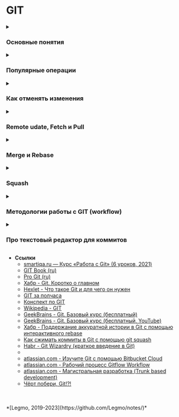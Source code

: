 <h1>GIT</h1>

[//]: # (Основные понятия)
<details><summary><h3>Основные понятия</h3></summary><p>

- **Система контроля версий** (Version Control System) — программное обеспечение, помогает управлять состоянием исходного кода на протяжение всей разработки. 
  - система, которая записывает ваши изменения в файл и позже позволяет откатиться к более ранней версии проекта. Также помогает команде эффективно работать надо одними и теми же файлами и синхронизировать свои изменения.
  - бывают `распределенные` и `централизованные` (репозиторий хранится на сервере, вносить правки можно только в него, чреез спец. клиента). GIT - распределенный
- **GIT** (Global Information Tracker) — разработан Линусом Торвальдсом для управления разработкой ядра Linux.
- **Принцип хранения в GIT** — Git хранит полные копии файлов, только заменяя неизмененные файлы на ссылки (многие другие системы хранят только список изменения)
  - Т.е. Git является небольшой файловой системой.
  - Преимущества подхода — при восстановлении данных, работе с комитами и т.д.
  - Недостатки подхода — требует больше места.
- **Repository** — место, где Git хранит метаданные и базу данных объектов вашего проекта.
  - Git хранит все изменения в скрытой папке `.git`, которая есть в каждом проекте, находящемся под контролем VCS.
- **Working Directory** — извлечённая из базы копия определённой версии проекта.
- **Staging Area** (index) — файл c информацией о том, что должно войти в следующий коммит. 
  - Хранится в репозитории Git
  - когда я выполняю `git add .` — я добавляю данные в index/Staging Area
- **Tree** — объект (бинарный файл), который представляет директорию.
    - Хранит ссылки к блобам и деревьям, также указывается SHA1 хэшом.
- **Commit** — содержит текущее состояние репозитория.
    - Как и дерево или блоб, коммит хранится в виде SHA1 хэша.
    - Можно понимать коммит, как узел в связном листе.
    - Каждый коммит имеет указатель на своего предка-коммита.
    - Коммит может имет несколько указателей на несколько предков - это значит, что он был создан слиянием веток.
- **Branch** — используется для создания новой ветки разработки.
- **Tag** — обозначает значимое имя с указанной версией в репозитории.
    - Теги очень похожи на ветки, но отличие в том, что они неизменяемы. Если сделать тег для коммита, то даже если создать новый коммит от данного, то он не обновится.
- **HEAD** - указатель/ссылка, обычно указывает на последний комит в текущей ветке.
    - Когда вы делаете комит, то HEAD перемещается на него.
    - HEAD можно переместить на любой другой объект кроме комита.
    - `ORIG_HEAD` - предыдущее состояние HEAD.
    - git reset - передвигает HEAD в указанное состояние
    - `detached HEAD` — состояние открепленного указателя HEAD. 
      - Может возникнуть при `git checkout`, если переключиться на коммит.
      - При стандартном процессе разработки указатель HEAD обычно указывает на главную ветку main или другую локальную ветку. Но при переключении на предыдущий коммит HEAD указывает уже не на ветку, а непосредственно на сам коммит. Такая ситуация называется состоянием «открепленного указателя HEAD». Переход к старой версии файла не перемещает указатель HEAD. Он остается в той же ветке и в том же коммите, что позволяет избежать открепления указателя HEAD. После этого можно выполнить коммит старой версии файла в новый снимок состояния, как и в случае других изменений. Соответственно, такое использование команды git checkout применительно к файлу позволяет откатиться к прежней версии отдельного файла.
      - Переход к отдельному коммиту переведет репозиторий в состояние открепленного указателя HEAD. Работа при этом перестает принадлежать какой-либо из веток. При открепленном указателе HEAD все новые коммиты будут оставаться без родителя, пока вы не вернете ветки в положенное состояние. «Сборщик мусора» в Git удаляет коммиты без родителя. Этот сервис работает с определенными интервалами и удаляет такие коммиты без возможности восстановления. Чтобы такие коммиты не были удалены «сборщиком мусора», перед их выполнением нужно убедиться, что мы работаем в ветке.
      - Сообщение «detached HEAD» предупреждает о том, что вся текущая работа «откреплена» от остальной части вашего проекта. Если вы начнете разрабатывать функцию, находясь в состоянии открепленного указателя HEAD, у вас не будет ветки, которая позволила бы вам вернуться к этой функции. Когда вы неизбежно переключитесь на другую ветку (например, чтобы слить код своей функции), вы уже никак не сможете сослаться на свою функцию:

<br></p>
</details>

[//]: # (Популярные операции)
<details><summary><h3>Популярные операции</h3></summary><p>

- `git merge` — соединяет две или более истории в одну.
  - объединяет две или более «историй разработки». Сохраняет историю в первозданном виде
- `git rebase` — переносит локальные комиты в указанное положение в дереве.
  - повторно применяет коммиты поверх другой базовой ветки. Перезаписывает историю
- `git cherry-pick` — переносит изменения, представленные в указанных комитах.
  - Если ведется сложная история разработки, с несколькими длинными ветками
  разработками, может возникнуть необходимость в применении изменений, внесенных
  отдельным коммитом одной ветки, к дереву другой (активной в настоящий момент).
- `git reset` — передвигает HEAD в указанное состояние
  - позволяет откатить проект до определенной точки.
  - в зависимости от параметра прокидывает нас в истории проекта с соответствующими состояниями индекса.
  - можно использовать с тремя параметрами:
    - `git reset --soft <commit>`
      - Содержимое вашего индекса, а также рабочей директории, остается неизменным. 
      - мы изменим ссылку указателя HEAD на указанный коммит и все изменения, которые были до этого внесены, окажутся в индексе.
    - `git reset --mixed <commit>`
       - мы изменим ссылку указателя HEAD, но все предыдущие изменения в индекс не попадут, а будут отслеживаться как не занесенные в индекс. 
       - Дает возможность внести в индекс только те изменения, которые нам необходимы, что довольно удобно!
    - `git reset --hard <commit>` 
      - мы изменим ссылку указателя HEAD, но все предыдущие изменения не попадут ни в индекс, ни в зону отслеживаемых файлов. 
      - Мы полностью сотрем все изменения, которые вносили ранее.

- `git init` — создание пустого репозитория или переинициализация существующего.
- `git clone` — операция клонирования репозитория.
- `git add` — операция индексирования файла (сообщаю Git какие изменения надо внести в историю).
  - Пока я не сделал `git add` — файл считается «неотслеживаемым». Изменения в нём не попадут в следюущий коммит
- `git commit` — записывает изменения в репозиторий (в историю проекта).
- `git status` — операция вывода статуса текущего working tree.
  - Показывает какие файлы в проекте отслеживаются Git и какие изменения будут включены в следующий коммит
- `git branch` — выводит, создает или удаляет ветки.
- `git checkout` — переключается между элементами или откатывает изменения в файлах в рабочей директории.
  - подразумевают переключение между различными версиями целевого объекта (файл, коммит или ветка) 
  - откатывает изменения в файле.
  - переходит на указанный объект, например ветку
  - По сути дела просто обновляет указатель HEAD, чтобы он ссылался на указанную ветку или коммит.
  - `detached HEAD` — состояние открепленного указателя HEAD.
    - Может возникнуть при `git checkout`, если переключиться на коммит.
    - При стандартном процессе разработки указатель HEAD обычно указывает на главную ветку main или другую локальную ветку. Но при переключении на предыдущий коммит HEAD указывает уже не на ветку, а непосредственно на сам коммит. Такая ситуация называется состоянием «открепленного указателя HEAD». Переход к старой версии файла не перемещает указатель HEAD. Он остается в той же ветке и в том же коммите, что позволяет избежать открепления указателя HEAD. После этого можно выполнить коммит старой версии файла в новый снимок состояния, как и в случае других изменений. Соответственно, такое использование команды git checkout применительно к файлу позволяет откатиться к прежней версии отдельного файла.
    - Переход к отдельному коммиту переведет репозиторий в состояние открепленного указателя HEAD. Работа при этом перестает принадлежать какой-либо из веток. При открепленном указателе HEAD все новые коммиты будут оставаться без родителя, пока вы не вернете ветки в положенное состояние. «Сборщик мусора» в Git удаляет коммиты без родителя. Этот сервис работает с определенными интервалами и удаляет такие коммиты без возможности восстановления. Чтобы такие коммиты не были удалены «сборщиком мусора», перед их выполнением нужно убедиться, что мы работаем в ветке.
    - Сообщение «detached HEAD» предупреждает о том, что вся текущая работа «откреплена» от остальной части вашего проекта. Если вы начнете разрабатывать функцию, находясь в состоянии открепленного указателя HEAD, у вас не будет ветки, которая позволила бы вам вернуться к этой функции. Когда вы неизбежно переключитесь на другую ветку (например, чтобы слить код своей функции), вы уже никак не сможете сослаться на свою функцию.
    - Всегда ведите разработку на ветке, а не на открепленном указателе HEAD. Это гарантия того, что у вас всегда будет ссылка на ваши новые коммиты. Вместе с тем при просмотре предыдущего коммита состояние указателя HEAD не имеет значения: он может быть как откреплен, так и нет.
- `git stash` — прячет, достает, очищает изменения в рабочей директории. Что-то вроде «буфера обмена»
- `git fetch` — загружает историю из указанного репозитория. Обновит данные только по текущему бранчу.
- `git pull` — загружает историю из указанного репозитория и сливает ее с локальной историей. Только для одного бранча. То же самое что `git fetch` + `git merge`
- `git push` — загружает историю в удаленный репозиторий.
- `git remote` — управляет набором отслеживаемых репозиториев. 
- `git remote update` — обновляет данные из удалённого репозитория по всем локальным бранчам.
- `git reflog` — управляет reflog информацией.  
  - Выводит упорядоченный список коммитов, на которые указывал HEAD. Отображает историю всех ваших перемещений по проекту.
  - Хранит свою информацию на вашей машине отдельно от коммитов, поэтому при удалении чего-либо в истории, в сможете это найти в git reflog.
  - Если вы вдруг случайно удалили часть истории или откатились назад, вы сможете проинспектировать момент утраты нужной вам информации и откатиться обратно.
- `git revert` — отменяет существующие комиты.
- `git clean` — удаляет неиндексированные файлы из рабочей директории.

- **Ссылки**
  - [Конспект по GIT](https://gist.github.com/vchernogorov/030144a7b0832c683adc3e0b502ad3e5)

<br></p>
</details>

[//]: # (Как отменять изменения)
<details><summary><h3>Как отменять изменения</h3></summary><p>

- `git checkout` — 
  - перехожу на нужный коммит (`git checkout a1e8fb5`)
  - создаю от него новую ветку с этими данными, работаю в ней (`git checkout -b new_branch_without_some_commit`)
  - Теперь репозиторий находится на новой временной шкале, где коммита 872fa7e не существует. На этом этапе мы можем продолжить работу в новой ветке, где коммита 872fa7e не существует и его можно считать «отмененным». 
  - К сожалению, если вам нужна предыдущая ветка (возможно, это главная ветка main), такая стратегия не подходит.
- `git revert` — Git создаст новый коммит с операцией, обратной последнему коммиту.  
  - В текущую историю ветки будет добавлен новый коммит
  - В отличие от нашей предыдущей стратегии переключения с помощью команды checkout, мы можем продолжить работать с этой же веткой, поэтому данная стратегия является удовлетворительной. Это идеальный способ отмены при работе в открытых общих репозиториях, однако если у вас есть требование вести минимальную «очищенную» историю Git, эта стратегия может не подойти.
- `git reset` — 
  - Если мы выполним команду `git reset --hard a1e8fb5`, история коммитов будет сброшена до указанного коммита.
  - Этот метод отмены изменений оставляет историю максимально чистой. 
  - Отлично подходит для локальных изменений, но при работе в общем удаленном репозитории создает сложности. 
  - Если у нас есть общий удаленный репозиторий, в котором с помощью команды push опубликован коммит 872fa7e, и мы попытаемся выполнить команду git push для ветки, в которой с помощью команды reset была сброшена история, система Git обнаружит это и выдаст ошибку. Git будет считать, что публикуемая ветка не была обновлена, поскольку в ней отсутствуют коммиты. В таких случаях лучше использовать отмену с помощью команды git revert.
- `git commit --amend` — внести правки в последний коммит

- **Ссылки**
- [atlassian — Отмена коммитов и изменений ](https://www.atlassian.com/ru/git/tutorials/undoing-changes)

<br></p>
</details>

[//]: # (Remote udate, Fetch и Pull)
<details><summary><h3>Remote udate, Fetch и Pull</h3></summary><p>

- `git remote update`
  - Обновляет данные из удалённого репозитория по всем локальным бранчам.
  - При этом локальные бранчи никак не обновляются и не меняютс
- `git fetch` (получать)
  - Обновляет данные только по текущему бранчу.
  - Не вмержит новые изменения, если таковые были в репозитории, в локальный бранч. Локальный бранч не изменит свою историю!
- `git pull`
  - Обновляет данные по локальному бранчу + вмержит изменения из репозитория (если они есть).
  - Равносильно выполнению `git fetch` + `git merge`


- **Ссылки**
  - [В чём разница между ‘git remote update’, ‘git fetch’ и ‘git pull’](https://java-lessons.ru/git/difference-between-remote-update-fetch-pull?ysclid=lpfa0b6uye288593101)

<br></p>
</details>

[//]: # (Merge и Rebase)
<details><summary><h3>Merge и Rebase</h3></summary><p>

**Merge** (слияние)
- объединяет две или более историй разработки
- Сохраняет историю в первозданном виде
- на графике истории репозитория будет видна другая ветка — история нелинейная

***

**Rebase** (перебазирование)
- повторно применяет коммиты поверх другой базовой ветки. 
- Перезаписывает историю
- графике истории выглядит одной линией

Способ объединить изменения, сделанные в одной ветке, с другой веткой.<br>
Альтернатива `merge`.<br>

Последовательно берет все коммиты из выбранной ветки и заново применяет их к новой ветке.<br>

Результат:
- Переприменяя коммиты, Git создает новые коммиты. Даже если они содержат те же изменения, то рассматриваются Git как
  новые и независимые коммиты.
- Git rebase переприменяет коммиты и не удаляет старые. После выполнения rebase ваши старые коммиты продолжат храниться
  в .git.

**Отличие от merge**

- `rebase` - повторно применяет коммиты поверх другой базовой ветки. Перезаписывает историю
- `merge` - объединяет две или более «историй разработки». Сохраняет историю в первозданном виде

**Ссылки**

- [Владеешь merge  -  освой и rebase](https://nuancesprog.ru/p/12275/?ysclid=lisjrgqkui717486146)
- [Git Rebase: руководство по использованию](https://habr.com/ru/post/161009/)
- [Git Rebase для начинающих](https://habr.com/ru/post/337302/)

<br></p>
</details>

[//]: # (Squash)
<details><summary><h3>Squash</h3></summary><p>

- Берём серию коммитов и «уплотняем», сжимаем ее.
- Серию из N коммитов преобразуем в один коммит.
- Так легче отслеживать историю Git.
- 
- Повзоляет превратить большое число малозначимых коммитов в небольшое число значимых. 
- Часто используют при объединении ветвей
  - Многие советуют всегда сжимать коммиты и выполнять перебазирование с родительской ветвью (например, master или develop). 
  - В таком случае история главной ветки будет содержать только значимые коммиты, без ненужной детализации.

- **Ссылки**
  - [Как сжимать коммиты в Git с помощью git squash](https://medium.com/nuances-of-programming/%D0%BA%D0%B0%D0%BA-%D1%81%D0%B6%D0%B8%D0%BC%D0%B0%D1%82%D1%8C-%D0%BA%D0%BE%D0%BC%D0%BC%D0%B8%D1%82%D1%8B-%D0%B2-git-%D1%81-%D0%BF%D0%BE%D0%BC%D0%BE%D1%89%D1%8C%D1%8E-git-squash-8a84b9f62734)

<br></p>
</details>

[//]: # (Методологии работы с GIT ,workflow)
<details><summary><h3>Методологии работы с GIT (workflow)</h3></summary><p>

- **Central Workflow**
  - Репозиторий содержит только одну главную ветку master. Все изменения комитятся в нее.
  - Репозиторий может быть локальным, без удаленных копий или храниться удаленно, где он может быть клонирован или запушен.
- **Developer Branch Workflow**
  - У каждого разработчика есть своя личная ветка или несколько, в которые он пушит. Все его изменения, опубликованные в удаленном репозитории будут в этой ветке. 
  - Вся работа может быть выполнена на разных ветках, но потом должна будет слита(merged) в одну главную ветвь. 
- **Feature Branch Workflow**
  - В своей простейшей форме репозиторий мог бы иметь основную ветку со стабильным, доступным кодом и другими ветками для разных фич (или багов, или улучшений), которые можно бы было интегрировать в главную ветку. 
  - То есть репозиторий будет иметь второстепенную основную ветку (dev) которая будет хранить тестируемый стабильный код для отправки пользователям, когда он будет слит с master. 
  - В этом случае ветка с фичами будет слита с dev, а не с master.
- **Issue Branch Workflow**
  - Очень похожа на предыдущую модель с одним лишь различием. Ветки создаются из заданий в проектном трекере. Ветки могут иметь одинаковые названия id заданий. И здесь только одна ветка на задание и одно задание на ветку. 
- **Forking Workflow**
  - Благодаря этой модели, дополнения проекта осуществляются путем создания разветвления его репозитория. Все изменения фиксируются в любой ветке репозитория, а затем возвращаются в исходное хранилище с pull запросом. Разработчики будут иметь доступ только к чтению в удаленном репозитории.
- **Patch Workflow**
  - Используя этот подход, разработчики добавляют изменения в репозиторий вместе с патчем - файлом, который содержит все изменения в репозитории. Этот патч применяется кем-то, кто может напрямую писать в репозиторий, например maintainer/owner.
- 
- **Git Flow**
  - Есть две фиксированные ветви, «стабильный» `master` и «развивающийся» `develop`.
  - ветка отпочковывается от develop, если это внесение функционала или подготовка к выпуску новой версии,
  - ветка отпочковывается прямо от master, если это исправление ошибки.
  - После окончания работ тематическая ветвь вливается в её родителя, а в ряде случаев — и в master.
- **GitHub Flow**
  - То же, что и Git Flow, но фиксированная ветка всего одна — master; всё остальное принадлежит тематическим ветвям.
  - Тематические ветви создаются в форках — клонированных копиях репозитория. Центральный репозиторий тематических веток не содержит. В том числе и после слияния, так как метки веток при этом снимаются и их головы становятся анонимными.
- **GitLab Flow**
  - Как и в GitHub Flow, фиксированная ветка всего одна — master; всё остальное принадлежит тематическим ветвям. Однако, если в том случае релизы размещались в коммитах master-a, то здесь для каждого релиза создаётся своя, отдельная ветка. Причём никакого слияния этих веток с родителем не производится. Если ветка отпочковалась, значит она будет жить своей жизнью, получая исправления ошибок в виде отдельных коммитов (возможно, портированных из головы мастера с учётом накопившейся разницы в функционале между ветками).




**Ссылки**
- [Кратко о git-flow](http://ruwhynot.com/2016/03/08/briefly-about-gitflow/)
- [В чём состоит отличие между различными workflow?](https://ru.stackoverflow.com/questions/676514/%D0%92-%D1%87%D1%91%D0%BC-%D1%81%D0%BE%D1%81%D1%82%D0%BE%D0%B8%D1%82-%D0%BE%D1%82%D0%BB%D0%B8%D1%87%D0%B8%D0%B5-%D0%BC%D0%B5%D0%B6%D0%B4%D1%83-%D1%80%D0%B0%D0%B7%D0%BB%D0%B8%D1%87%D0%BD%D1%8B%D0%BC%D0%B8-workflow)
- [Модели ветвления в Git: какую выбрать?](https://proglib.io/p/git-workflow)
- [Оригинальная статья Vincent Driessen с описанием модели GitFlow (перевод на русский)](https://habr.com/ru/post/106912/)

- [atlassian.com - Рабочий процесс Gitflow Workflow ](https://www.atlassian.com/ru/git/tutorials/comparing-workflows/gitflow-workflow)
- [atlassian.com - Магистральная разработка (Trunk based development)](https://www.atlassian.com/ru/continuous-delivery/continuous-integration/trunk-based-development)

<br></p>
</details>

[//]: # (Про текстовый редактор для коммитов)
<details><summary><h3>Про текстовый редактор для коммитов</h3></summary><p>

- Я использую nano

**Ссылки**

- [stackoverflow - Замена дефолтного редактора кода в git (ru)](https://ru.stackoverflow.com/questions/437331/%D0%97%D0%B0%D0%BC%D0%B5%D0%BD%D0%B0-%D0%B4%D0%B5%D1%84%D0%BE%D0%BB%D1%82%D0%BD%D0%BE%D0%B3%D0%BE-%D1%80%D0%B5%D0%B4%D0%B0%D0%BA%D1%82%D0%BE%D1%80%D0%B0-%D0%BA%D0%BE%D0%B4%D0%B0-%D0%B2-git)
- [Связывание текстового редактора с Git](https://ymatuhin.ru/tools/git-default-editor/)

<br></p>
</details>

- **Ссылки**
  - [smartiqa.ru — Курс «Работа с Git» (6 уроков, 2021)](https://smartiqa.ru/courses/git)
  - [GIT Book (ru)](https://git-scm.com/book/ru/v2)
  - [Pro Git (ru)](http://www.linuxcookbook.ru/books/progit/index.html)
  - [Хабр - Git. Коротко о главном](https://habr.com/ru/post/588801/)
  - [Hexlet - Что такое Git и для чего он нужен](https://guides.hexlet.io/ru/git-guide/)
  - [GIT за полчаса](https://proglib.io/p/git-for-half-an-hour)
  - [Конспект по GIT](https://gist.github.com/vchernogorov/030144a7b0832c683adc3e0b502ad3e5)
  - [Wikipedia - GIT](https://ru.wikipedia.org/wiki/Git)
  - [GeekBrains - Git. Базовый курс (бесплатный)](https://gb.ru/courses/1117)
  - [GeekBrains - Git. Базовый курс (бесплатный, YouTube)](https://www.youtube.com/playlist?list=PLmRNNqEA7JoM77hOJkPrLOfJQGizCLR3P)
  - [Хабр - Поддержание аккуратной истории в Git с помощью интерактивного rebase](https://habr.com/ru/company/flant/blog/536698/)
  - [Как сжимать коммиты в Git с помощью git squash](https://medium.com/nuances-of-programming/%D0%BA%D0%B0%D0%BA-%D1%81%D0%B6%D0%B8%D0%BC%D0%B0%D1%82%D1%8C-%D0%BA%D0%BE%D0%BC%D0%BC%D0%B8%D1%82%D1%8B-%D0%B2-git-%D1%81-%D0%BF%D0%BE%D0%BC%D0%BE%D1%89%D1%8C%D1%8E-git-squash-8a84b9f62734)
  - [Habr - Git Wizardry (краткое введение в Git)](https://habr.com/ru/post/60347/?ysclid=l6y8sw0gaj91345487)
  - 
  - [atlassian.com - Изучите Git с помощью Bitbucket Cloud ](https://www.atlassian.com/ru/git/tutorials/learn-git-with-bitbucket-cloud)
  - [atlassian.com - Рабочий процесс Gitflow Workflow ](https://www.atlassian.com/ru/git/tutorials/comparing-workflows/gitflow-workflow)
  - [atlassian.com - Магистральная разработка (Trunk based development)](https://www.atlassian.com/ru/continuous-delivery/continuous-integration/trunk-based-development)
  - [Чёрт побери, Git!?!](https://dangitgit.com/ru)

<br>
<br>
*[Legmo, 2019-2023](https://github.com/Legmo/notes/)*